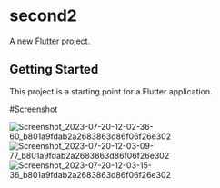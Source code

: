 # second2

A new Flutter project.

## Getting Started

This project is a starting point for a Flutter application.

#Screenshot

![Screenshot_2023-07-20-12-02-36-60_b801a9fdab2a2683863d86f06f26e302](https://github.com/Shadik240/catalog_app/assets/93646957/3bdb85e2-9e02-4669-92e6-6acf912a194a)
![Screenshot_2023-07-20-12-03-09-77_b801a9fdab2a2683863d86f06f26e302](https://github.com/Shadik240/catalog_app/assets/93646957/bd3b2e00-aa78-4247-8afd-469732ee6299)
![Screenshot_2023-07-20-12-03-15-36_b801a9fdab2a2683863d86f06f26e302](https://github.com/Shadik240/catalog_app/assets/93646957/8d213d1b-9f0d-4e23-9789-f462e7997aa7)

